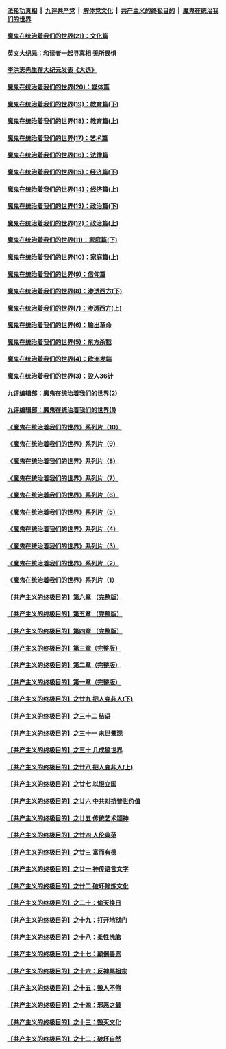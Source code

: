 ####  [法轮功真相](../../../../basic/blob/master/README.md?t=12161631) &nbsp;|&nbsp; [九评共产党](../../../../9ping.md/blob/master/README.md?t=12161631) &nbsp;|&nbsp; [解体党文化](../../../../jtdwh.md/blob/master/README.md?t=12161631)  &nbsp;|&nbsp; [共产主义的终极目的](../../../../gczydzjmd.md/blob/master/README.md?t=12161631) &nbsp;|&nbsp; [魔鬼在统治我们的世界](../../../../mgztzwmdsj.md/blob/master/README.md?t=12161631) 

#### [魔鬼在统治着我们的世界(21)：文化篇](../pages/nsc422/n10597706.md?t=12161631) 

#### [英文大纪元：和读者一起寻真相 无所畏惧](../pages/nsc422/n12542027.md?t=12161631) 

#### [李洪志先生在大纪元发表《大选》](../pages/nsc422/n12534746.md?t=12161631) 

#### [魔鬼在统治着我们的世界(20)：媒体篇](../pages/nsc422/n10586579.md?t=12161631) 

#### [魔鬼在统治着我们的世界(19)：教育篇(下)](../pages/nsc422/n10564808.md?t=12161631) 

#### [魔鬼在统治着我们的世界(18)：教育篇(上)](../pages/nsc422/n10526970.md?t=12161631) 

#### [魔鬼在统治着我们的世界(17)：艺术篇](../pages/nsc422/n10499093.md?t=12161631) 

#### [魔鬼在统治着我们的世界(16)：法律篇](../pages/nsc422/n10485969.md?t=12161631) 

#### [魔鬼在统治着我们的世界(15)：经济篇(下)](../pages/nsc422/n10469975.md?t=12161631) 

#### [魔鬼在统治着我们的世界(14)：经济篇(上)](../pages/nsc422/n10457370.md?t=12161631) 

#### [魔鬼在统治着我们的世界(13)：政治篇(下)](../pages/nsc422/n10448270.md?t=12161631) 

#### [魔鬼在统治着我们的世界(12)：政治篇(上)](../pages/nsc422/n10444576.md?t=12161631) 

#### [魔鬼在统治着我们的世界(11)：家庭篇(下)](../pages/nsc422/n10440961.md?t=12161631) 

#### [魔鬼在统治着我们的世界(10)：家庭篇(上)](../pages/nsc422/n10435448.md?t=12161631) 

#### [魔鬼在统治着我们的世界(9)：信仰篇](../pages/nsc422/n10432159.md?t=12161631) 

#### [魔鬼在统治着我们的世界(8)：渗透西方(下)](../pages/nsc422/n10429603.md?t=12161631) 

#### [魔鬼在统治着我们的世界(7)：渗透西方(上)](../pages/nsc422/n10426013.md?t=12161631) 

#### [魔鬼在统治着我们的世界(6)：输出革命](../pages/nsc422/n10421536.md?t=12161631) 

#### [魔鬼在统治着我们的世界(5)：东方杀戮](../pages/nsc422/n10417707.md?t=12161631) 

#### [魔鬼在统治着我们的世界(4)：欧洲发端](../pages/nsc422/n10414890.md?t=12161631) 

#### [魔鬼在统治着我们的世界(3)：毁人36计](../pages/nsc422/n10411583.md?t=12161631) 

#### [九评编辑部：魔鬼在统治着我们的世界(2)](../pages/nsc422/n10410036.md?t=12161631) 

#### [九评编辑部：魔鬼在统治着我们的世界(1)](../pages/nsc422/n10406825.md?t=12161631) 

#### [《魔鬼在统治着我们的世界》系列片（10）](../pages/nsc422/n12292670.md?t=12161631) 

#### [《魔鬼在统治着我们的世界》系列片（9）](../pages/nsc422/n12290859.md?t=12161631) 

#### [《魔鬼在统治着我们的世界》系列片（8）](../pages/nsc422/n12287445.md?t=12161631) 

#### [《魔鬼在统治着我们的世界》系列片（7）](../pages/nsc422/n12283425.md?t=12161631) 

#### [《魔鬼在统治着我们的世界》系列片（6）](../pages/nsc422/n12282314.md?t=12161631) 

#### [《魔鬼在统治着我们的世界》系列片（5）](../pages/nsc422/n12281419.md?t=12161631) 

#### [《魔鬼在统治着我们的世界》系列片（4）](../pages/nsc422/n12274024.md?t=12161631) 

#### [《魔鬼在统治着我们的世界》系列片（3）](../pages/nsc422/n12271322.md?t=12161631) 

#### [《魔鬼在统治着我们的世界》系列片（2）](../pages/nsc422/n12269049.md?t=12161631) 

#### [《魔鬼在统治着我们的世界》系列片（1）](../pages/nsc422/n12267575.md?t=12161631) 

#### [【共产主义的终极目的】第六章 （完整版）](../pages/nsc422/n11428913.md?t=12161631) 

#### [【共产主义的终极目的】第五章 （完整版）](../pages/nsc422/n11428912.md?t=12161631) 

#### [【共产主义的终极目的】第四章 （完整版）](../pages/nsc422/n11428907.md?t=12161631) 

#### [【共产主义的终极目的】第三章（完整版）](../pages/nsc422/n11428848.md?t=12161631) 

#### [【共产主义的终极目的】第二章（完整版）](../pages/nsc422/n11428831.md?t=12161631) 

#### [【共产主义的终极目的】第一章（完整版）](../pages/nsc422/n11417651.md?t=12161631) 

#### [【共产主义的终极目的】之廿九 把人变非人(下)](../pages/nsc422/n11344140.md?t=12161631) 

#### [【共产主义的终极目的】之三十二 结语](../pages/nsc422/n11360535.md?t=12161631) 

#### [【共产主义的终极目的】之三十一 末世景观](../pages/nsc422/n11351129.md?t=12161631) 

#### [【共产主义的终极目的】之三十 几成狼世界](../pages/nsc422/n11348280.md?t=12161631) 

#### [【共产主义的终极目的】之廿八 把人变非人(上)](../pages/nsc422/n11340492.md?t=12161631) 

#### [【共产主义的终极目的】之廿七 以恨立国](../pages/nsc422/n11336944.md?t=12161631) 

#### [【共产主义的终极目的】之廿六 中共对抗普世价值](../pages/nsc422/n11324785.md?t=12161631) 

#### [【共产主义的终极目的】之廿五 传统艺术颂神](../pages/nsc422/n11296396.md?t=12161631) 

#### [【共产主义的终极目的】之廿四 人伦典范](../pages/nsc422/n11296397.md?t=12161631) 

#### [【共产主义的终极目的】之廿三 富而有德](../pages/nsc422/n11283598.md?t=12161631) 

#### [【共产主义的终极目的】之廿一 神传语言文字](../pages/nsc422/n11263265.md?t=12161631) 

#### [【共产主义的终极目的】之廿二 破坏修炼文化](../pages/nsc422/n11245728.md?t=12161631) 

#### [【共产主义的终极目的】之二十：偷天换日](../pages/nsc422/n11238846.md?t=12161631) 

#### [【共产主义的终极目的】之十九：打开地狱门](../pages/nsc422/n11206376.md?t=12161631) 

#### [【共产主义的终极目的】之十八：柔性洗脑](../pages/nsc422/n11199994.md?t=12161631) 

#### [【共产主义的终极目的】之十七：颠倒善恶](../pages/nsc422/n11179782.md?t=12161631) 

#### [【共产主义的终极目的】之十六：反神骂祖宗](../pages/nsc422/n11166798.md?t=12161631) 

#### [【共产主义的终极目的】之十五：毁人不倦](../pages/nsc422/n11166792.md?t=12161631) 

#### [【共产主义的终极目的】之十四：邪恶之最](../pages/nsc422/n11150249.md?t=12161631) 

#### [【共产主义的终极目的】之十三：毁灭文化](../pages/nsc422/n11135227.md?t=12161631) 

#### [【共产主义的终极目的】之十二：破坏自然](../pages/nsc422/n11135214.md?t=12161631) 

